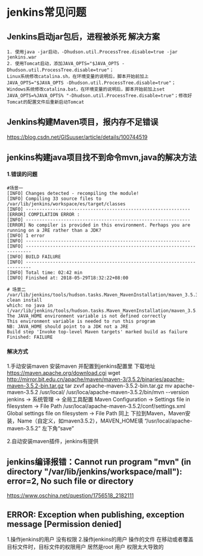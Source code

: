 # jenkins常见问题

## Jenkins启动jar包后，进程被杀死 解决方案
```
1. 使用java -jar启动，-Dhudson.util.ProcessTree.disable=true -jar jenkins.war
2. 使用Tomcat启动，添加JAVA_OPTS="$JAVA_OPTS -Dhudson.util.ProcessTree.disable=true"；
Linux系统修改catalina.sh，在环境变量的说明后，脚本开始前加上JAVA_OPTS="$JAVA_OPTS -Dhudson.util.ProcessTree.disable=true"；
Windows系统修改catalina.bat，在环境变量的说明后，脚本开始前加上set JAVA_OPTS=%JAVA_OPTS% "-Dhudson.util.ProcessTree.disable=true"；修改好Tomcat的配置文件后重新启动Tomcat
```

## Jenkins构建Maven项目，报内存不足错误

https://blog.csdn.net/GISuuser/article/details/100744519

## jenkins构建java项目找不到命令mvn,java的解决方法

#### 1.错误的问题
```
#场景一
[INFO] Changes detected - recompiling the module!
[INFO] Compiling 33 source files to /var/lib/jenkins/workspace/es/target/classes
[INFO] -------------------------------------------------------------
[ERROR] COMPILATION ERROR : 
[INFO] -------------------------------------------------------------
[ERROR] No compiler is provided in this environment. Perhaps you are running on a JRE rather than a JDK?
[INFO] 1 error
[INFO] -------------------------------------------------------------
[INFO] ------------------------------------------------------------------------
[INFO] BUILD FAILURE
[INFO] ------------------------------------------------------------------------
[INFO] Total time: 02:42 min
[INFO] Finished at: 2018-05-29T18:32:22+08:00

# 场景二
/var/lib/jenkins/tools/hudson.tasks.Maven_MavenInstallation/maven_3.5.3/bin/mvn clean install
which: no java in (/var/lib/jenkins/tools/hudson.tasks.Maven_MavenInstallation/maven_3.5.3/bin:/sbin:/usr/sbin:/bin:/usr/bin)
The JAVA_HOME environment variable is not defined correctly
This environment variable is needed to run this program
NB: JAVA_HOME should point to a JDK not a JRE
Build step 'Invoke top-level Maven targets' marked build as failure
Finished: FAILURE

```

#### 解决方式

1.手动安装maven
安装maven  并配置到jenkins配置里
下载地址  https://maven.apache.org/download.cgi
wget  http://mirror.bit.edu.cn/apache/maven/maven-3/3.5.2/binaries/apache-maven-3.5.2-bin.tar.gz
tar zxvf apache-maven-3.5.2-bin.tar.gz
mv apache-maven-3.5.2 /usr/local/
/usr/loca/apache-maven-3.5.2/bin/mvn --version
jenkins -> 系统管理 -> 全局工具配置
Maven Configuration -> Settings file in filesystem -> File Path /usr/local/apache-maven-3.5.2/conf/settings.xml
Global settings file on filesystem -> File Path 同上
下拉到Maven，Maven安装，Name（自定义，如maven3.5.2），MAVEN_HOME填 “/usr/local/apache-maven-3.5.2”
左下角“save”

2.自动安装maven插件，jenkins有提供

## jenkins编译报错：Cannot run program "mvn" (in directory "/var/lib/jenkins/workspace/mall"): error=2, No such file or directory

https://www.oschina.net/question/1756518_2182111

## ERROR: Exception when publishing, exception message [Permission denied]

1.操作jenkins的用户 没有权限
2.操作jenkins的用户 操作的文件 在移动或者覆盖 目标文件时，目标文件的权限用户 居然是root 用户 权限太大导致的

